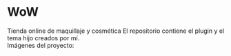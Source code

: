 # WoW
Tienda online de maquillaje y cosmética
El repositorio contiene el plugin y el tema hijo creados por mí.
<br>
Imágenes del proyecto:
